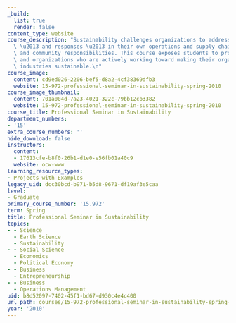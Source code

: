 ```yaml
---
_build:
  list: true
  render: false
content_type: website
course_description: "Sustainability challenges organizations to address the implications\
  \ \u2013 and responses \u2013 in their own operations and supply chain, products/services/markets,\
  \ and community responsibilities. This course exposes students to professionals\
  \ and organizations who are actively working toward making their organizations and\
  \ industries sustainable.\n"
course_image:
  content: cd9ed026-2206-bef5-d8a2-4cf38369dfb3
  website: 15-972-professional-seminar-in-sustainability-spring-2010
course_image_thumbnail:
  content: 701a004d-7a23-4021-322c-79bb12cb3382
  website: 15-972-professional-seminar-in-sustainability-spring-2010
course_title: Professional Seminar in Sustainability
department_numbers:
- '15'
extra_course_numbers: ''
hide_download: false
instructors:
  content:
  - 17613cfe-b8f0-26b1-d1e0-e56fb01a40c9
  website: ocw-www
learning_resource_types:
- Projects with Examples
legacy_uid: dcc30bcd-b971-b5d8-9671-df19af3e5caa
level:
- Graduate
primary_course_number: '15.972'
term: Spring
title: Professional Seminar in Sustainability
topics:
- - Science
  - Earth Science
  - Sustainability
- - Social Science
  - Economics
  - Political Economy
- - Business
  - Entrepreneurship
- - Business
  - Operations Management
uid: b8d52097-7402-45f1-bd67-d930c4e4c400
url_path: courses/15-972-professional-seminar-in-sustainability-spring-2010
year: '2010'
---
```

